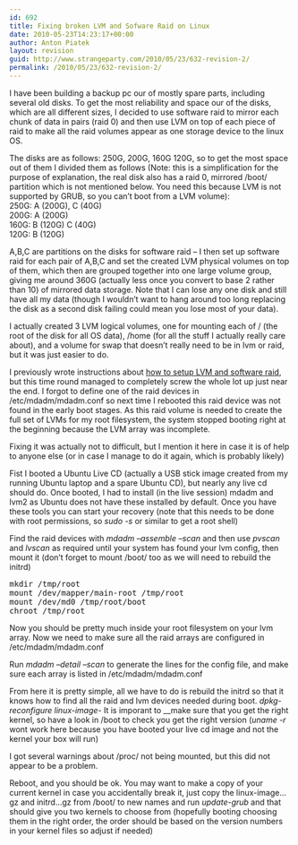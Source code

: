 ```yaml
---
id: 692
title: Fixing broken LVM and Sofware Raid on Linux
date: 2010-05-23T14:23:17+00:00
author: Anton Piatek
layout: revision
guid: http://www.strangeparty.com/2010/05/23/632-revision-2/
permalink: /2010/05/23/632-revision-2/
---
```

I have been building a backup pc our of mostly spare parts, including several old disks. To get the most reliability and space our of the disks, which are all different sizes, I decided to use software raid to mirror each chunk of data in pairs (raid 0) and then use LVM on top of each piece of raid to make all the raid volumes appear as one storage device to the linux OS.

The disks are as follows: 250G, 200G, 160G 120G, so to get the most space out of them I divided them as follows (Note: this is a simplification for the purpose of explanation, the real disk also has a raid 0, mirrored /boot/ partition which is not mentioned below. You need this because LVM is not supported by GRUB, so you can&#8217;t boot from a LVM volume):  
250G: A (200G), C (40G)  
200G: A (200G)  
160G: B (120G) C (40G)  
120G: B (120G)

A,B,C are partitions on the disks for software raid &#8211; I then set up software raid for each pair of A,B,C and set the created LVM physical volumes on top of them, which then are grouped together into one large volume group, giving me around 360G (actually less once you convert to base 2 rather than 10) of mirrored data storage. Note that I can lose any one disk and still have all my data (though I wouldn&#8217;t want to hang around too long replacing the disk as a second disk failing could mean you lose most of your data).

I actually created 3 LVM logical volumes, one for mounting each of / (the root of the disk for all OS data), /home (for all the stuff I actually really care about), and a volume for swap that doesn&#8217;t really need to be in lvm or raid, but it was just easier to do.

I previously wrote instructions about [how to setup LVM and software raid](http://), but this time round managed to completely screw the whole lot up just near the end. I forgot to define one of the raid devices in /etc/mdadm/mdadm.conf so next time I rebooted this raid device was not found in the early boot stages. As this raid volume is needed to create the full set of LVMs for my root filesystem, the system stopped booting right at the beginning because the LVM array was incomplete.

Fixing it was actually not to difficult, but I mention it here in case it is of help to anyone else (or in case I manage to do it again, which is probably likely)

Fist I booted a Ubuntu Live CD (actually a USB stick image created from my running Ubuntu laptop and a spare Ubuntu CD), but nearly any live cd should do. Once booted, I had to install (in the live session) mdadm and lvm2 as Ubuntu does not have these installed by default. Once you have these tools you can start your recovery (note that this needs to be done with root permissions, so _sudo -s_ or similar to get a root shell)

Find the raid devices with _mdadm &#8211;assemble &#8211;scan_ and then use _pvscan_ and _lvscan_ as required until your system has found your lvm config, then mount it (don&#8217;t forget to mount /boot/ too as we will need to rebuild the initrd)

<pre>mkdir /tmp/root
mount /dev/mapper/main-root /tmp/root
mount /dev/md0 /tmp/root/boot
chroot /tmp/root</pre>

Now you should be pretty much inside your root filesystem on your lvm array. Now we need to make sure all the raid arrays are configured in /etc/mdadm/mdadm.conf

Run _mdadm &#8211;detail &#8211;scan_ to generate the lines for the config file, and make sure each array is listed in /etc/mdadm/mdadm.conf

From here it is pretty simple, all we have to do is rebuild the initrd so that it knows how to find all the raid and lvm devices needed during boot. _dpkg-reconfigure linux-image-<your current kernel version>_ It is imporant to __make sure that you get the right kernel, so have a look in /boot to check you get the right version (_uname -r_ wont work here because you have booted your live cd image and not the kernel your box will run)

I got several warnings about /proc/ not being mounted, but this did not appear to be a problem.

Reboot, and you should be ok. You may want to make a copy of your current kernel in case you accidentally break it, just copy the linux-image&#8230;gz and initrd&#8230;gz from /boot/ to new names and run _update-grub_ and that should give you two kernels to choose from (hopefully booting choosing them in the right order, the order should be based on the version numbers in your kernel files so adjust if needed)